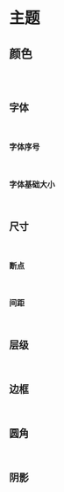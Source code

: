 # 主题

## 颜色

<code src='../../src/style/demos/theme-colors.tsx' />

## 字体

### 字体序号

### 字体基础大小

## 尺寸

### 断点

### 间距

## 层级

## 边框

## 圆角

## 阴影
